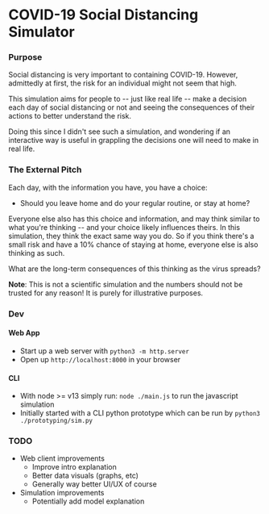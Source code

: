 # COVID-19 Social Distancing Simulator

### Purpose
Social distancing is very important to containing COVID-19.
However, admittedly at first, the risk for an individual might not seem that high.

This simulation aims for people to -- just like real life -- 
make a decision each day of social distancing or not and seeing 
the consequences of their actions to better understand the risk.

Doing this since I didn't see such a simulation, and wondering
if an interactive way is useful in grappling the decisions
one will need to make in real life.

### The External Pitch
Each day, with the information you have, you have a choice:
- Should you leave home and do your regular routine, or stay at home?

Everyone else also has this choice and information, and may think similar to what you're thinking -- and your choice likely influences theirs. In this simulation, they think the exact same way you do. So if you think there's a small risk and have a 10% chance of staying at home, everyone else is also thinking as such.

What are the long-term consequences of this thinking as the virus spreads?

**Note**: This is not a scientific simulation and the numbers should not be trusted for any reason! It is purely for illustrative purposes.

### Dev
#### Web App
- Start up a web server with `python3 -m http.server`
- Open up `http://localhost:8000` in your browser
#### CLI
- With node >= v13 simply run: `node ./main.js` to run the javascript simulation
- Initially started with a  CLI python prototype which can be run by `python3 ./prototyping/sim.py`

### TODO
- Web client improvements 
  - Improve intro explanation
  - Better data visuals (graphs, etc)
  - Generally way better UI/UX of course
- Simulation improvements
  - Potentially add model explanation
